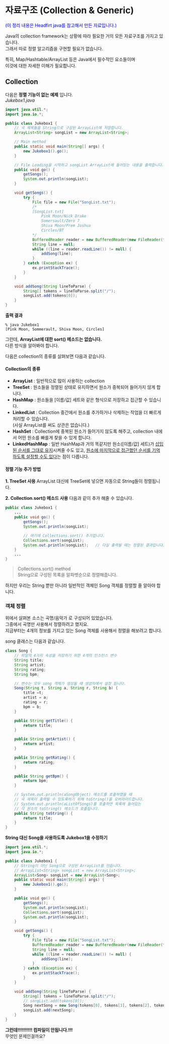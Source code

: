 # 자료구조 (Collection & Generic)

<font color="blue">(이 정리 내용은 Headfirt java를 참고해서 만든 자료입니다.)</font>

Java의 collection framework는 상황에 따라 필요한 거의 모든 자료구조를 가지고 있습니다.  
그래서 따로 정렬 알고리즘을 구현할 필요가 없습니다.

특히, Map/Hashtable/ArrayList 등은 Java에서 필수적인 요소들이며  
이것에 대한 자세한 이해가 필요합니다.

## Collection

다음은 **정렬 기능이 없는 예제** 입니다.  
*Jukebox1.java*
````java
import java.util.*;
import java.io.*;

public class Jukebox1 {
    // 곡 제목들을 String으로 구성된 ArrayList에 저장합니다.
    ArrayList<String> songList = new ArrayList<String>;

    // Main method
    public static void main(String[] args) {
        new Jukebox1().go();
    }

    // File Loading을 시작하고 songList ArrayList에 들어있는 내용을 출력합니다.
    public void go() {
        getSongs();
        System.out.println(songList);
    }

    void getSongs() {
        try {
            File file = new File("SongList.txt");
            /*
            [SongList.txt]
                Pink Moon/Nick Drake
                Somersault/Zero 7
                Shiva Moon/Prem Joshua
                Circles/BT
            */
            BufferedReader reader = new BufferedReader(new FileReader(file);
            String line = null;
            while ((line = reader.readLine()) != null) {
                addSong(line);
            }
        } catch (Exception ex) {
            ex.printStackTrace();
        }
    }

    void addSong(String lineToParse) {
        String[] tokens = lineToParse.split("/");
        songList.add(tokens[0]);
    }
}
````
**출력 결과**
````
% java Jukebox1
[Pink Moon, Sommerault, Shiva Moon, Circles]
````
그런데, **ArrayList에 대한 sort() 메소드는 없습니다.**  
다른 방식을 알아봐야 합니다.

다음은 collection의 종류를 살펴보면 다음과 같습니다.

#### Collection의 종류
- **ArrayList**
: 일반적으로 많이 사용하는 collection
- **TreeSet**
: 원소들을 정렬된 상태로 유지하면서 원소가 중복되어 들어가지 않게 합니다.
- **HashMap**
: 원소들을 [이름/값] 세트와 같은 형식으로 저장하고 접근할 수 있습니다.
- **LinkedList**
: Collection 중간에서 원소를 추가하거나 삭제하는 작업을 더 빠르게 처리할 수 있습니다.  
(사실 ArrayList를 써도 상관은 없습니다.)
- **HashSet**
: Collection에 중복된 원소가 들어가지 않도록 해주고, collection 내에서 어떤 원소를 빠를게 찾을 수 있게 합니다.
- **LinkedHashMap**
: 일반 HashMap과 거의 똑같지만 원소([이름/값] 세트)가 <u>삽입된 순서를 그대로 유지</u>시켜줄 수도 있고, <u>원소에 마지막으로 접근했던 순서를 기억하도록 설정할 수도 있다</u>는 점이 다릅니다.


#### 정렬 기능 추가 방법
**1. TreeSet 사용**
ArrayList 대신에 TreeSet에 넣으면 자동으로 String들이 정렬됩니다.

**2. Collection.sort() 메소드 사용**
다음과 같이 추가 해줄 수 있습니다.
````java
public class Jukebox1 {
    ...
    public void go() {
        getSongs();
        System.out.println(songList);

        // 여기에 Collections.sort() 추가합니다.
        Collections.sort(songList);
        System.out.println(songList);   // 다실 출력될 때는 정렬된 결과입니다.
    }
    ...
}
````
> Collections.sort() method  
String으로 구성된 목록을 알파벳순으로 정렬해줍니다.

하지만 우리는 String 뿐만 아니라 일반적인 객체인 Song 객체를 정렬할 줄 알아야 합니다.


### 객체 정렬
위에서 살펴본 소스는 곡명/음악가 로 구성되어 있었습니다.  
그중에서 곡명만 사용해서 정렬하려고 했지요.  
지금부터는 4개의 정보를 가지고 있는 Song 객체를 사용해서 정렬을 해보려고 합니다.

song 클래스는 다음과 같습니다.
````java
class Song {
    // 파일의 4가지 속성을 저장하기 위한 4개의 인스턴스 변수
    String title;
    String artist;
    String rating;
    String bpm;

    // 변수는 모두 song 객체가 생성될 떄 생성자에서 설정 됩니다.
    Song(String t, String a, String r, String b) {
        title =t;
        artist = a;
        rating = r;
        bpm = b;
    }

    public String getTitle() {
        return title;
    }

    public String getArtist() {
        return artist;
    }

    public String getRating() {
        return rating;
    }

    public String getBpm() {
        return bpm;
    }

    // System.out.println(aSongObject) 메소드를 호출하였을 때
    // 곡 제목이 출력될 수 있도록하기 위해 toString()을 오버라이드합니다.
    // System.out.println(aListOfSongs)를 호출하면 목록에 들어있는
    // 각 원소의 toString() 메소드가 호출됩니다.
    public String toString() {
        return title;
    }
}
````
**String 대신 Song을 사용하도록 Jukebox1을 수정하기**
```java
import java.util.*;
import java.io.*;

public class Jukebox1 {
    // String이 아닌 Song으로 구성된 ArrayList를 만듭니다.
    // ArrayList<String> songList = new ArrayList<String>;
    ArrayList<Song> songList = new ArrayList<Song>;
    public static void main(String[] args) {
        new Jukebox1().go();
    }

    public void go() {
        getSongs();
        System.out.println(songList);
        Collections.sort(songList);
        System.out.println(songList);
    }

    void getSongs() {
        try {
            File file = new File("SongList.txt");
            BufferedReader reader = new BufferedReader(new FileReader(file);
            String line = null;
            while ((line = reader.readLine()) != null) {
                addSong(line);
            }
        } catch (Exception ex) {
            ex.printStackTrace();
        }
    }

    void addSong(String lineToParse) {
        String[] tokens = lineToParse.split("/");
        // songList.add(tokens[0]);
        Song nextSong = new Song(tokens[0], tokens[1], tokens[2], tokens[3]);
        songList.add(nextSong);
    }
}
````
**그런데!!!!!!!!!! 컴파일이 안됩니다.!!!**  
무엇인 문제인걸까요?  
